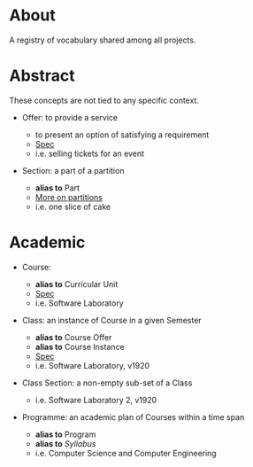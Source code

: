# About
A registry of vocabulary shared among all projects.

# Abstract
These concepts are not tied to any specific context.

* Offer: to provide a service
	- to present an option of satisfying a requirement
	- [Spec](https://schema.org/Offer)
	- i.e. selling tickets for an event

* Section: a part of a partition
	- **alias to** Part
	- [More on partitions](https://en.wikipedia.org/wiki/Partition_of_a_set)
	- i.e. one slice of cake

# Academic
* Course: 
	- **alias to** Curricular Unit
	- [Spec](https://schema.org/Course)
	- i.e. Software Laboratory

* Class: an instance of Course in a given Semester
	- **alias to** Course Offer
	- **alias to** Course Instance
	- [Spec](https://schema.org/CourseInstance)
	- i.e. Software Laboratory, v1920

* Class Section: a non-empty sub-set of a Class
	- i.e. Software Laboratory 2, v1920

* Programme: an academic plan of Courses within a time span
	- **alias to** Program
	- **alias to** _Syllabus_
	- i.e. Computer Science and Computer Engineering
